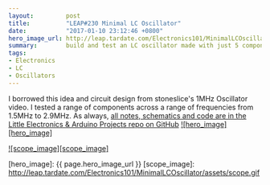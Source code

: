 ```yaml
---
layout:         post
title:          "LEAP#230 Minimal LC Oscillator"
date:           "2017-01-10 23:12:46 +0800"
hero_image_url: http://leap.tardate.com/Electronics101/MinimalLCOscillator/assets/MinimalLCOscillator_build.jpg
summary:        build and test an LC oscillator made with just 5 components
tags:
- Electronics
- LC
- Oscillators
---
```


I borrowed this idea and circuit design from stoneslice's 1MHz Oscillator video.
I tested a range of components across a range of frequencies from 1.5MHz to 2.9MHz.
As always, [all notes, schematics and code are in the Little Electronics & Arduino Projects repo on GitHub][project]
[![hero_image][hero_image]][project]

[![scope_image][scope_image]][project]


[leap]: http://leap.tardate.com
[project]: https://github.com/tardate/LittleArduinoProjects/tree/master/Electronics101/MinimalLCOscillator
[hero_image]: {{ page.hero_image_url }}
[scope_image]: http://leap.tardate.com/Electronics101/MinimalLCOscillator/assets/scope.gif
